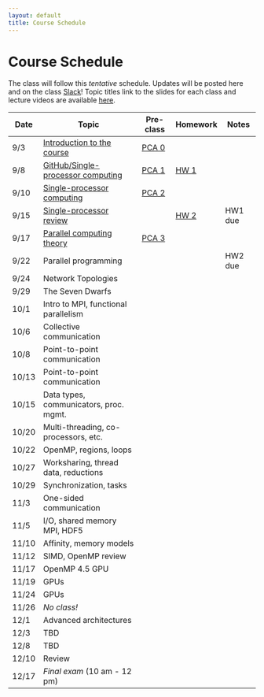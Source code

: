 ```yaml
---
layout: default
title: Course Schedule
---
```


# Course Schedule

The class will follow this _tentative_ schedule. Updates will be posted here and on the class [Slack](http://cmse-822.slack.com)!
Topic titles link to the slides for each class and lecture videos are available [here](https://drive.google.com/drive/folders/1lmzH8miLcIRv9l3_hvKaNXaPLlmsB-F9?usp=sharing).

Date  | Topic                      | Pre-class | Homework | Notes
------|----------------------------|-----------|-------------|------
9/3   | [Introduction to the course ](assets/Lecture0.pdf) | [PCA 0](assignments/pca0.md) |  |
9/8   | [GitHub/Single-processor computing](assets/Lecture1.pdf) | [PCA 1](assignments/pca1.md) | [HW 1](assignments/hw1.md) |
9/10  | [Single-processor computing](assets/Lecture2.pdf) | [PCA 2](assignments/pca2.md) | |
9/15  | [Single-processor review](assets/Lecture3.pdf) |  | [HW 2](assignments/hw2.md) | HW1 due
9/17  | [Parallel computing theory](assets/Lecture4.pdf)  | [PCA 3](assignments/pca3.md) | |
9/22  | Parallel programming       |  | | HW2 due
9/24  | Network Topologies 
9/29  | The Seven Dwarfs           | | | 
10/1  | Intro to MPI, functional parallelism   |  |  |
10/6  | Collective communication |  |  |
10/8  | Point-to-point communication |  | |
10/13 | Point-to-point communication |  |  |
10/15 | Data types, communicators, proc. mgmt.    |  |  |
10/20 | Multi-threading, co-processors, etc.     | |  |
10/22 | OpenMP, regions, loops |  |  |
10/27 | Worksharing, thread data, reductions |  | |
10/29 | Synchronization, tasks     | | |
11/3  | One-sided communication | |  |
11/5  |  I/O, shared memory MPI, HDF5        |  |  |
11/10 | Affinity, memory models |  |  |
11/12 | SIMD, OpenMP review | | |
11/17 | OpenMP 4.5 GPU    |  | |
11/19 | GPUs   |  | | 
11/24 | GPUs | |  |
11/26 | _No class!_    | | |
12/1  | Advanced architectures        | | |
12/3  | TBD            | | |
12/8  | TBD | | |
12/10 | Review          | | | 
12/17 | _Final exam_ (10 am - 12 pm) | | |